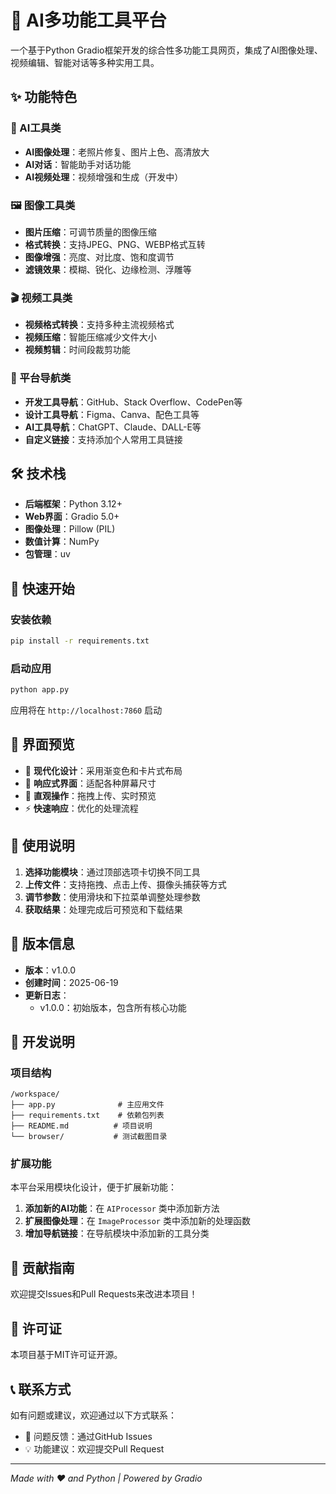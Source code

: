 # 🚀 AI多功能工具平台

一个基于Python Gradio框架开发的综合性多功能工具网页，集成了AI图像处理、视频编辑、智能对话等多种实用工具。

## ✨ 功能特色

### 🤖 AI工具类
- **AI图像处理**：老照片修复、图片上色、高清放大
- **AI对话**：智能助手对话功能
- **AI视频处理**：视频增强和生成（开发中）

### 🖼️ 图像工具类
- **图片压缩**：可调节质量的图像压缩
- **格式转换**：支持JPEG、PNG、WEBP格式互转
- **图像增强**：亮度、对比度、饱和度调节
- **滤镜效果**：模糊、锐化、边缘检测、浮雕等

### 🎬 视频工具类
- **视频格式转换**：支持多种主流视频格式
- **视频压缩**：智能压缩减少文件大小
- **视频剪辑**：时间段裁剪功能

### 🧭 平台导航类
- **开发工具导航**：GitHub、Stack Overflow、CodePen等
- **设计工具导航**：Figma、Canva、配色工具等
- **AI工具导航**：ChatGPT、Claude、DALL-E等
- **自定义链接**：支持添加个人常用工具链接

## 🛠️ 技术栈

- **后端框架**：Python 3.12+
- **Web界面**：Gradio 5.0+
- **图像处理**：Pillow (PIL)
- **数值计算**：NumPy
- **包管理**：uv

## 🚀 快速开始

### 安装依赖
```bash
pip install -r requirements.txt
```

### 启动应用
```bash
python app.py
```

应用将在 `http://localhost:7860` 启动

## 📱 界面预览

- 🎨 **现代化设计**：采用渐变色和卡片式布局
- 📱 **响应式界面**：适配各种屏幕尺寸
- 🎯 **直观操作**：拖拽上传、实时预览
- ⚡ **快速响应**：优化的处理流程

## 🌟 使用说明

1. **选择功能模块**：通过顶部选项卡切换不同工具
2. **上传文件**：支持拖拽、点击上传、摄像头捕获等方式
3. **调节参数**：使用滑块和下拉菜单调整处理参数
4. **获取结果**：处理完成后可预览和下载结果

## 📝 版本信息

- **版本**：v1.0.0
- **创建时间**：2025-06-19
- **更新日志**：
  - v1.0.0：初始版本，包含所有核心功能

## 🔧 开发说明

### 项目结构
```
/workspace/
├── app.py              # 主应用文件
├── requirements.txt    # 依赖包列表
├── README.md          # 项目说明
└── browser/           # 测试截图目录
```

### 扩展功能

本平台采用模块化设计，便于扩展新功能：

1. **添加新的AI功能**：在 `AIProcessor` 类中添加新方法
2. **扩展图像处理**：在 `ImageProcessor` 类中添加新的处理函数
3. **增加导航链接**：在导航模块中添加新的工具分类

## 🤝 贡献指南

欢迎提交Issues和Pull Requests来改进本项目！

## 📄 许可证

本项目基于MIT许可证开源。

## 📞 联系方式

如有问题或建议，欢迎通过以下方式联系：

- 📧 问题反馈：通过GitHub Issues
- 💡 功能建议：欢迎提交Pull Request

---

*Made with ❤️ and Python | Powered by Gradio*
